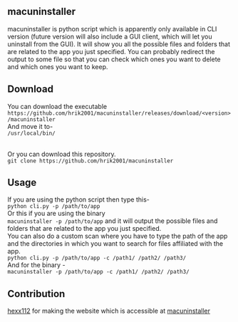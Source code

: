 macuninstaller
-------------
macuninstaller is python script which is apparently only available in CLI version (future version will also include a GUI client, which will let you uninstall from the GUI). It will show you all the possible files and folders that are related to the app you just specified. You can probably redirect the output to some file so that you can check which ones you want to delete and which ones you want to keep.

Download
-----
You can download the executable</br> `https://github.com/hrik2001/macuninstaller/releases/download/<version>/macuninstaller`</br>
And move it to-</br>
`/usr/local/bin/`</br>
</br>

Or you can download this repository. </br>
`git clone https://github.com/hrik2001/macuninstaller` </br>

Usage
-----
If you are using the python script then type this-</br>
`python cli.py -p /path/to/app` </br> Or this if you are using the binary</br> `macuninstaller -p /path/to/app`
and it will output the possible files and folders that are related to the app you just specified. </br>
You can also do a custom scan where you have to type the path of the app and the directories in which you want to search for files affiliated with the app. </br>
`python cli.py -p /path/to/app -c /path1/ /path2/ /path3/`</br> And for the binary - </br> `macuninstaller -p /path/to/app -c /path1/ /path2/ /path3/`

Contribution
------------
[hexx112](https://www.reddit.com/user/hexx112) for making the website which is accessible at [macuninstaller](https://hrik2001.github.io/macuninstaller)
